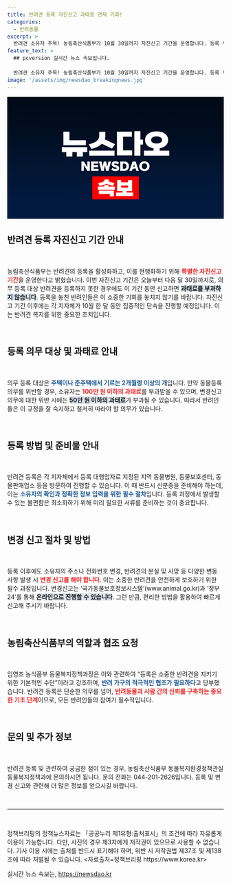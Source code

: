 ```yaml
---
title: 반려견 등록 자진신고 과태료 면제 기회!
categories:
  - 반려동물
excerpt: >
  반려견 소유자 주목! 농림축산식품부가 10월 30일까지 자진신고 기간을 운영합니다. 등록 누락 시 과태료 면제 기회, 하지만 단속은 곧 시작됩니다. 소중한 반려견을 지키기 위한 첫걸음을 지금 시작하세요!
feature_text: >
  ## pcversion 실시간 뉴스 속보입니다.

  반려견 소유자 주목! 농림축산식품부가 10월 30일까지 자진신고 기간을 운영합니다. 등록 누락 시 과태료 면제 기회, 하지만 단속은 곧 시작됩니다. 소중한 반려견을 지키기 위한 첫걸음을 지금 시작하세요!
image: '/assets/img/newsdao_breakingnews.jpg'
---
```


<p><img src="/assets/img/newsdao_breakingnews.jpg" alt="pcversion 속보" /></p>

<h2 data-ke-size="size26">반려견 등록 자진신고 기간 안내</h2>

<p data-ke-size="size16">&nbsp;</p>

<p>농림축산식품부는 반려견의 등록을 활성화하고, 이를 현행화하기 위해 <b><span style="color: #ee2323;">특별한 자진신고 기간</span></b>을 운영한다고 밝혔습니다. 이번 자진신고 기간은 오늘부터 다음 달 30일까지로, 의무 등록 대상 반려견을 등록하지 못한 경우에도 이 기간 동안 신고하면 <b><span style="background-color: #21538527;">과태료를 부과하지 않습니다</span></b>. 등록을 놓친 반려인들은 이 소중한 기회를 놓치지 않기를 바랍니다. 자진신고 기간 이후에는 각 지자체가 10월 한 달 동안 집중적인 단속을 진행할 예정입니다. 이는 반려견 복지를 위한 중요한 조치입니다.</p>

<p data-ke-size="size16">&nbsp;</p>

<h2 data-ke-size="size26">등록 의무 대상 및 과태료 안내</h2>

<p data-ke-size="size16">&nbsp;</p>

<p>의무 등록 대상은 <b><span style="color: #1a5490;">주택이나 준주택에서 기르는 2개월령 이상의 개</span></b>입니다. 만약 동물등록 의무를 위반할 경우, 소유자는 <b><span style="color: #ee2323;">100만 원 이하의 과태료</span></b>를 부과받을 수 있으며, 변경신고 의무에 대한 위반 시에는 <b><span style="background-color: #21538527;">50만 원 이하의 과태료</span></b>가 부과될 수 있습니다. 따라서 반려인들은 이 규정을 잘 숙지하고 철저히 따라야 할 의무가 있습니다.</p>

<p data-ke-size="size16">&nbsp;</p>

<h2 data-ke-size="size26">등록 방법 및 준비물 안내</h2>

<p data-ke-size="size16">&nbsp;</p>

<p>반려견 등록은 각 지자체에서 등록 대행업자로 지정된 지역 동물병원, 동물보호센터, 동물판매업소 등을 방문하여 진행할 수 있습니다. 이 때 반드시 신분증을 준비해야 하는데, 이는 <b><span style="color: #1a5490;">소유자의 확인과 정확한 정보 입력을 위한 필수 절차</span></b>입니다. 등록 과정에서 발생할 수 있는 불편함은 최소화하기 위해 미리 필요한 서류를 준비하는 것이 중요합니다.</p>

<p data-ke-size="size16">&nbsp;</p>

<h2 data-ke-size="size26">변경 신고 절차 및 방법</h2>

<p data-ke-size="size16">&nbsp;</p>

<p>등록 이후에도 소유자의 주소나 전화번호 변경, 반려견의 분실 및 사망 등 다양한 변동 사항 발생 시 <b><span style="color: #ee2323;">변경 신고를 해야 합니다</span></b>. 이는 소중한 반려견을 안전하게 보호하기 위한 필수 과정입니다. 변경신고는 ‘국가동물보호정보시스템’(www.animal.go.kr)과 ‘정부24’를 통해 <b><span style="background-color: #21538527;">온라인으로 진행할 수 있습니다</span></b>. 그런 만큼, 편리한 방법을 활용하여 빠르게 신고해 주시기 바랍니다.</p>

<p data-ke-size="size16">&nbsp;</p>

<h2 data-ke-size="size26">농림축산식품부의 역할과 협조 요청</h2>

<p data-ke-size="size16">&nbsp;</p>

<p>임영조 농식품부 동물복지정책과장은 이와 관련하여 “등록은 소중한 반려견을 지키기 위한 기본적인 수단”이라고 강조하며, <b><span style="color: #1a5490;">반려 가구의 적극적인 협조가 필요하다</span></b>고 당부했습니다. 반려견 등록은 단순한 의무를 넘어, <b><span style="color: #ee2323;">반려동물과 사람 간의 신뢰를 구축하는 중요한 기초 단계</span></b>이므로, 모든 반려인들의 참여가 필수적입니다.</p>

<p data-ke-size="size16">&nbsp;</p>

<h2 data-ke-size="size26">문의 및 추가 정보</h2>

<p data-ke-size="size16">&nbsp;</p>

<p>반려견 등록 및 관련하여 궁금한 점이 있는 경우, 농림축산식품부 동물복지환경정책관실 동물복지정책과에 문의하시면 됩니다. 문의 전화는 044-201-2626입니다. 등록 및 변경 신고와 관련해 더 많은 정보를 얻으시길 바랍니다.</p>

<p data-ke-size="size16">&nbsp;</p>

<hr />

<p data-ke-size="size16">&nbsp;</p>

<p>정책브리핑의 정책뉴스자료는 「공공누리 제1유형:출처표시」의 조건에 따라 자유롭게 이용이 가능합니다. 다만, 사진의 경우 제3자에게 저작권이 있으므로 사용할 수 없습니다. 기사 이용 시에는 출처를 반드시 표기해야 하며, 위반 시 저작권법 제37조 및 제138조에 따라 처벌될 수 있습니다. &lt;자료출처=정책브리핑 https://www.korea.kr></p>
실시간 뉴스 속보는, <a href="https://newsdao.kr" rel="dofollow">https://newsdao.kr</a>


